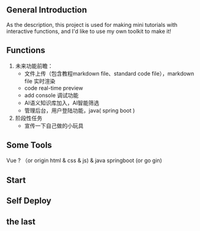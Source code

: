 ## General Introduction

As the description, this project is used for making mini tutorials with interactive functions, and I'd like to use my own toolkit to make it!

## Functions

1. 未来功能前瞻：
   - 文件上传（包含教程markdown file、standard code file），markdown file 实时渲染
   - code real-time preview 
   - add console 调试功能
   - AI语义知识库加入，AI智能筛选
   - 管理后台，用户登陆功能，java( spring boot ) 
2. 阶段性任务
   - 宣传一下自己做的小玩具



## Some Tools

Vue  ? （or origin html & css & js)  & java springboot (or go gin)

## Start



## Self Deploy



## the last

